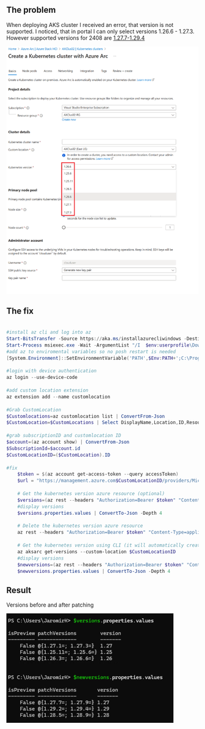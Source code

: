 
## The problem

When deploying AKS cluster I received an error, that version is not supported. I noticed, that in portal I can only select versions 1.26.6 - 1.27.3. However supported versions for 2408 are [1.27.7-1.29.4](https://learn.microsoft.com/en-us/azure/aks/hybrid/aks-whats-new-23h2#supported-component-versions-for-2408)

![](./media/edge01.png)

## The fix

```PowerShell

#install az cli and log into az
Start-BitsTransfer -Source https://aka.ms/installazurecliwindows -Destination $env:userprofile\Downloads\AzureCLI.msi
Start-Process msiexec.exe -Wait -ArgumentList "/I  $env:userprofile\Downloads\AzureCLI.msi /quiet"
#add az to enviromental variables so no posh restart is needed
[System.Environment]::SetEnvironmentVariable('PATH',$Env:PATH+';C:\Program Files (x86)\Microsoft SDKs\Azure\CLI2\wbin')

#login with device authentication
az login --use-device-code

#add custom location extension
az extension add --name customlocation

#Grab CustomLocation
$Customlocations=az customlocation list | ConvertFrom-Json
$CustomLocation=$CustomLocations | Select DisplayName,Location,ID,ResourceGroup | Out-GridView -OutputMode Single -Title "Please select custom location"

#grab subscriptionID and customlocation ID
$account=(az account show) | ConvertFrom-Json
$SubscriptionId=$account.id
$CustomLocationID=($CustomLocation).ID

#fix
    $token = $(az account get-access-token --query accessToken)
    $url = "https://management.azure.com$CustomLocationID/providers/Microsoft.HybridContainerService/kubernetesVersions/default?api-version=2024-01-01"

    # Get the kubernetes version azure resource (optional)
    $versions=(az rest --headers "Authorization=Bearer $token" "Content-Type=application/json;charset=utf-8" --uri $url --method GET) | ConvertFrom-JSON
    #display versions
    $versions.properties.values | ConvertTo-Json -Depth 4

    # Delete the kubernetes version azure resource
    az rest --headers "Authorization=Bearer $token" "Content-Type=application/json;charset=utf-8" --uri $url --method DELETE

    # Get the kubernetes version using CLI (it will automatically create the kubernetes version resource in Azure)
    az aksarc get-versions --custom-location $CustomLocationID
    #display versions
    $newversions=(az rest --headers "Authorization=Bearer $token" "Content-Type=application/json;charset=utf-8" --uri $url --method GET) | ConvertFrom-JSON
    $newversions.properties.values | ConvertTo-Json -Depth 4

```

## Result

Versions before and after patching

![](./media/powershell01.png)